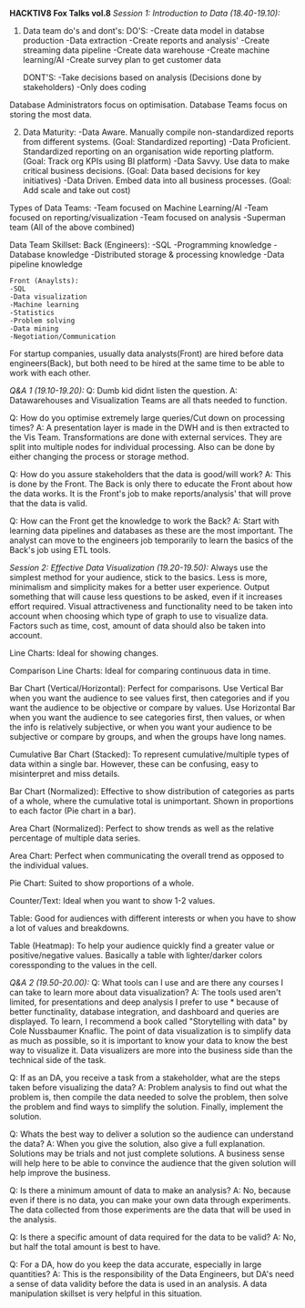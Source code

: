 **HACKTIV8 Fox Talks vol.8**
_Session 1: Introduction to Data (18.40-19.10):_
1. Data team do's and dont's:
    DO'S:
    -Create data model in databse production
    -Data extraction
    -Create reports and analysis'
    -Create streaming data pipeline
    -Create data warehouse
    -Create machine learning/AI
    -Create survey plan to get customer data

    DONT'S:
    -Take decisions based on analysis (Decisions done by stakeholders)
    -Only does coding

Database Administrators focus on optimisation. Database Teams focus on storing the most data.

2. Data Maturity:
    -Data Aware. Manually compile non-standardized reports from different systems. (Goal: Standardized reporting)
    -Data Proficient. Standardized reporting on an organisation wide reporting platform. (Goal: Track org KPIs using BI platform)
    -Data Savvy. Use data to make critical business decisions. (Goal: Data based decisions for key initiatives)
    -Data Driven. Embed data into all business processes. (Goal: Add scale and take out cost)

Types of Data Teams:
    -Team focused on Machine Learning/AI
    -Team focused on reporting/visualization
    -Team focused on analysis
    -Superman team (All of the above combined)

Data Team Skillset:
    Back (Engineers):
    -SQL
    -Programming knowledge
    -Database knowledge
    -Distributed storage & processing knowledge
    -Data pipeline knowledge

    Front (Anaylsts):
    -SQL
    -Data visualization
    -Machine learning
    -Statistics
    -Problem solving
    -Data mining
    -Negotiation/Communication

For startup companies, usually data analysts(Front) are hired before data engineers(Back), but both need to be hired at the same time to be able to work with each other.

_Q&A 1 (19.10-19.20):_
Q: Dumb kid didnt listen the question.
A: Datawarehouses and Visualization Teams are all thats needed to function.

Q: How do you optimise extremely large queries/Cut down on processing times?
A: A presentation layer is made in the DWH and is then extracted to the Vis Team. Transformations are done        with external services. They are split into multiple nodes for individual processing. Also can be done by      either changing the process or storage method.

Q: How do you assure stakeholders that the data is good/will work?
A: This is done by the Front. The Back is only there to educate the Front about how the data works. It is the     Front's job to make reports/analysis' that will prove that the data is valid.

Q: How can the Front get the knowledge to work the Back?
A: Start with learning data pipelines and databases as these are the most important. The analyst can move to      the engineers job temporarily to learn the basics of the Back's job using ETL tools.

_Session 2: Effective Data Visualization (19.20-19.50):_
Always use the simplest method for your audience, stick to the basics. 
Less is more, minimalism and simplicity makes for a better user experience.
Output something that will cause less questions to be asked, even if it increases effort required.
Visual attractiveness and functionality need to be taken into account when choosing which type of graph to use to visualize data. Factors such as time, cost, amount of data should also be taken into account.

Line Charts: Ideal for showing changes.

Comparison Line Charts: Ideal for comparing continuous data in time.

Bar Chart (Vertical/Horizontal): Perfect for comparisons. Use Vertical Bar when you want the audience to see                                    values first, then categories and if you want the audience to be objective or                                  compare by values. Use Horizontal Bar when you want the audience to see                                        categories first, then values, or when the info is relatively subjective, or                                   when you want your audience to be subjective or compare by groups, and when                                    the groups have long names.

Cumulative Bar Chart (Stacked): To represent cumulative/multiple types of data within a single bar. However,                                   these can be confusing, easy to misinterpret and miss details.

Bar Chart (Normalized): Effective to show distribution of categories as parts of a whole, where the cumulative                         total is unimportant. Shown in proportions to each factor (Pie chart in a bar).

Area Chart (Normalized): Perfect to show trends as well as the relative percentage of multiple data series.

Area Chart: Perfect when communicating the overall trend as opposed to the individual values.

Pie Chart: Suited to show proportions of a whole.

Counter/Text: Ideal when you want to show 1-2 values.

Table: Good for audiences with different interests or when you have to show a lot of values and breakdowns.

Table (Heatmap): To help your audience quickly find a greater value or positive/negative values. Basically a                    table with lighter/darker colors coressponding to the values in the cell.

_Q&A 2 (19.50-20.00):_
Q: What tools can I use and are there any courses I can take to learn more about data visualization?
A: The tools used aren't limited, for presentations and deep analysis I prefer to use * because of better         functinality, database integration, and dashboard and queries are displayed. To learn, I recommend a book      called "Storytelling with data" by Cole Nussbaumer Knaflic. The point of data visualization is to simplify     data as much as possible, so it is important to know your data to know the best way to visualize it. Data      visualizers are more into the business side than the technical side of the task.

Q: If as an DA, you receive a task from a stakeholder, what are the steps taken before visualizing the data?
A: Problem analysis to find out what the problem is, then compile the data needed to solve the problem, then      solve the problem and find ways to simplify the solution. Finally, implement the solution.

Q: Whats the best way to deliver a solution so the audience can understand the data?
A: When you give the solution, also give a full explanation. Solutions may be trials and not just complete        solutions. A business sense will help here to be able to convince the audience that the given solution will    help improve the business.

Q: Is there a minimum amount of data to make an analysis?
A: No, because even if there is no data, you can make your own data through experiments. The data collected       from those experiments are the data that will be used in the analysis.

Q: Is there a specific amount of data required for the data to be valid?
A: No, but half the total amount is best to have.

Q: For a DA, how do you keep the data accurate, especially in large quantities?
A: This is the responsibility of the Data Engineers, but DA's need a sense of data validity before the data is    used in an analysis. A data manipulation skillset is very helpful in this situation.